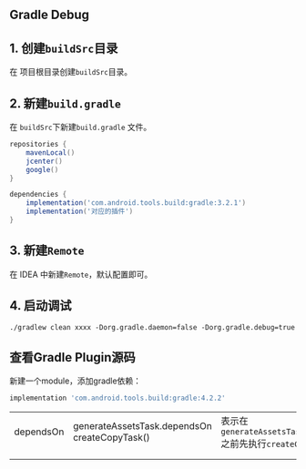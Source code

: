 ## Gradle Debug

## 1. 创建`buildSrc`目录

在 项目根目录创建`buildSrc`目录。

## 2. 新建`build.gradle`

在 `buildSrc`下新建`build.gradle` 文件。

```groovy
repositories {
    mavenLocal()
    jcenter()
    google()
}

dependencies {
    implementation('com.android.tools.build:gradle:3.2.1')
    implementation('对应的插件')
}
```

## 3. 新建`Remote`

在 IDEA 中新建`Remote`，默认配置即可。

## 4. 启动调试

```shell
./gradlew clean xxxx -Dorg.gradle.daemon=false -Dorg.gradle.debug=true
```



## 查看Gradle Plugin源码

新建一个module，添加gradle依赖：

```groovy
implementation 'com.android.tools.build:gradle:4.2.2'
```

|           |                                               |                                                              |
| --------- | --------------------------------------------- | ------------------------------------------------------------ |
| dependsOn | generateAssetsTask.dependsOn createCopyTask() | 表示在``generateAssetsTask.dependsOn``之前先执行``createCopyTask`` |
|           |                                               |                                                              |
|           |                                               |                                                              |

